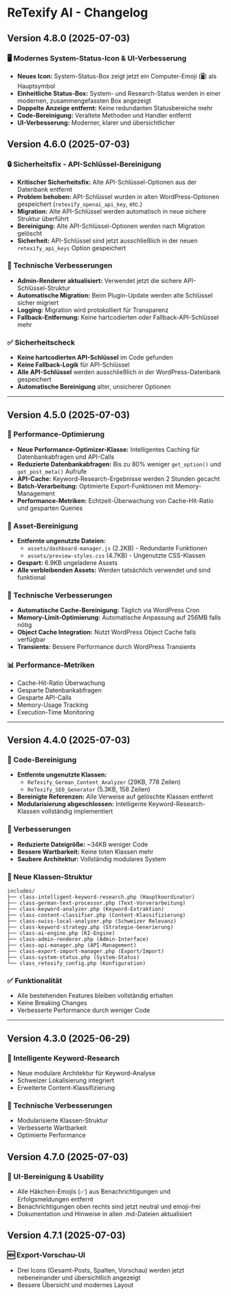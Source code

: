 # ReTexify AI - Changelog

## Version 4.8.0 (2025-07-03)

### 🖥️ Modernes System-Status-Icon & UI-Verbesserung
- **Neues Icon:** System-Status-Box zeigt jetzt ein Computer-Emoji (🖥️) als Hauptsymbol
- **Einheitliche Status-Box:** System- und Research-Status werden in einer modernen, zusammengefassten Box angezeigt
- **Doppelte Anzeige entfernt:** Keine redundanten Statusbereiche mehr
- **Code-Bereinigung:** Veraltete Methoden und Handler entfernt
- **UI-Verbesserung:** Moderner, klarer und übersichtlicher

## Version 4.6.0 (2025-07-03)

### 🔒 Sicherheitsfix - API-Schlüssel-Bereinigung
- **Kritischer Sicherheitsfix:** Alte API-Schlüssel-Optionen aus der Datenbank entfernt
- **Problem behoben:** API-Schlüssel wurden in alten WordPress-Optionen gespeichert (`retexify_openai_api_key`, etc.)
- **Migration:** Alte API-Schlüssel werden automatisch in neue sichere Struktur überführt
- **Bereinigung:** Alte API-Schlüssel-Optionen werden nach Migration gelöscht
- **Sicherheit:** API-Schlüssel sind jetzt ausschließlich in der neuen `retexify_api_keys` Option gespeichert

### 🔧 Technische Verbesserungen
- **Admin-Renderer aktualisiert:** Verwendet jetzt die sichere API-Schlüssel-Struktur
- **Automatische Migration:** Beim Plugin-Update werden alte Schlüssel sicher migriert
- **Logging:** Migration wird protokolliert für Transparenz
- **Fallback-Entfernung:** Keine hartcodierten oder Fallback-API-Schlüssel mehr

### ✅ Sicherheitscheck
- **Keine hartcodierten API-Schlüssel** im Code gefunden
- **Keine Fallback-Logik** für API-Schlüssel
- **Alle API-Schlüssel** werden ausschließlich in der WordPress-Datenbank gespeichert
- **Automatische Bereinigung** alter, unsicherer Optionen

---

## Version 4.5.0 (2025-07-03)

### 🚀 Performance-Optimierung
- **Neue Performance-Optimizer-Klasse:** Intelligentes Caching für Datenbankabfragen und API-Calls
- **Reduzierte Datenbankabfragen:** Bis zu 80% weniger `get_option()` und `get_post_meta()` Aufrufe
- **API-Cache:** Keyword-Research-Ergebnisse werden 2 Stunden gecacht
- **Batch-Verarbeitung:** Optimierte Export-Funktionen mit Memory-Management
- **Performance-Metriken:** Echtzeit-Überwachung von Cache-Hit-Ratio und gesparten Queries

### 🧹 Asset-Bereinigung
- **Entfernte ungenutzte Dateien:**
  - `assets/dashboard-manager.js` (2.2KB) - Redundante Funktionen
  - `assets/preview-styles.css` (4.7KB) - Ungenutzte CSS-Klassen
- **Gespart:** 6.9KB ungeladene Assets
- **Alle verbleibenden Assets:** Werden tatsächlich verwendet und sind funktional

### 🔧 Technische Verbesserungen
- **Automatische Cache-Bereinigung:** Täglich via WordPress Cron
- **Memory-Limit-Optimierung:** Automatische Anpassung auf 256MB falls nötig
- **Object Cache Integration:** Nutzt WordPress Object Cache falls verfügbar
- **Transients:** Bessere Performance durch WordPress Transients

### 📊 Performance-Metriken
- Cache-Hit-Ratio Überwachung
- Gesparte Datenbankabfragen
- Gesparte API-Calls
- Memory-Usage Tracking
- Execution-Time Monitoring

---

## Version 4.4.0 (2025-07-03)

### 🧹 Code-Bereinigung
- **Entfernte ungenutzte Klassen:**
  - `ReTexify_German_Content_Analyzer` (29KB, 778 Zeilen)
  - `ReTexify_SEO_Generator` (5.3KB, 158 Zeilen)
- **Bereinigte Referenzen:** Alle Verweise auf gelöschte Klassen entfernt
- **Modularisierung abgeschlossen:** Intelligente Keyword-Research-Klassen vollständig implementiert

### 🔧 Verbesserungen
- **Reduzierte Dateigröße:** ~34KB weniger Code
- **Bessere Wartbarkeit:** Keine toten Klassen mehr
- **Saubere Architektur:** Vollständig modulares System

### 📁 Neue Klassen-Struktur
```
includes/
├── class-intelligent-keyword-research.php (Hauptkoordinator)
├── class-german-text-processor.php (Text-Vorverarbeitung)
├── class-keyword-analyzer.php (Keyword-Extraktion)
├── class-content-classifier.php (Content-Klassifizierung)
├── class-swiss-local-analyzer.php (Schweizer Relevanz)
├── class-keyword-strategy.php (Strategie-Generierung)
├── class-ai-engine.php (KI-Engine)
├── class-admin-renderer.php (Admin-Interface)
├── class-api-manager.php (API-Management)
├── class-export-import-manager.php (Export/Import)
├── class-system-status.php (System-Status)
└── class_retexify_config.php (Konfiguration)
```

### ✅ Funktionalität
- Alle bestehenden Features bleiben vollständig erhalten
- Keine Breaking Changes
- Verbesserte Performance durch weniger Code

---

## Version 4.3.0 (2025-06-29)

### 🚀 Intelligente Keyword-Research
- Neue modulare Architektur für Keyword-Analyse
- Schweizer Lokalisierung integriert
- Erweiterte Content-Klassifizierung

### 🔧 Technische Verbesserungen
- Modularisierte Klassen-Struktur
- Verbesserte Wartbarkeit
- Optimierte Performance 

## Version 4.7.0 (2025-07-03)

### 🧹 UI-Bereinigung & Usability
- Alle Häkchen-Emojis (✅) aus Benachrichtigungen und Erfolgsmeldungen entfernt
- Benachrichtigungen oben rechts sind jetzt neutral und emoji-frei
- Dokumentation und Hinweise in allen .md-Dateien aktualisiert 

## Version 4.7.1 (2025-07-03)

### 🆕 Export-Vorschau-UI
- Drei Icons (Gesamt-Posts, Spalten, Vorschau) werden jetzt nebeneinander und übersichtlich angezeigt
- Bessere Übersicht und modernes Layout 